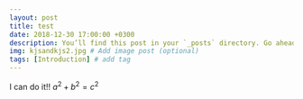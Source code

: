 ```yaml
---
layout: post
title: test
date: 2018-12-30 17:00:00 +0300
description: You’ll find this post in your `_posts` directory. Go ahead and edit it and re-build the site to see your changes. # Add post description (optional)
img: kjsandkjs2.jpg # Add image post (optional)
tags: [Introduction] # add tag
---
```


I can do it!! $a^2 + b^2 = c^2$
